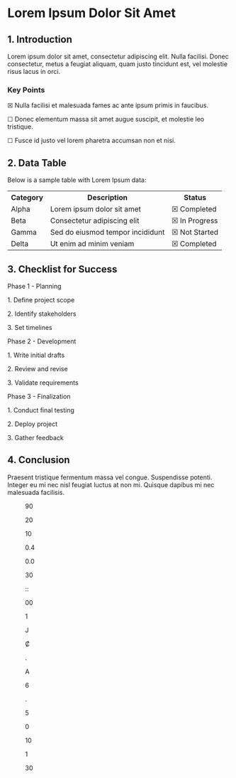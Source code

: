 # Lorem Ipsum Dolor Sit Amet


## 1. Introduction

Lorem ipsum dolor sit amet, consectetur adipiscing elit. Nulla facilisi. Donec consectetur,
metus a feugiat aliquam, quam justo tincidunt est, vel molestie risus lacus in orci.


### Key Points

☒
Nulla facilisi et malesuada fames ac ante ipsum primis in faucibus.

☐
Donec elementum massa sit amet augue suscipit, et molestie leo tristique.

☐
Fusce id justo vel lorem pharetra accumsan non et nisi.


## 2. Data Table

Below is a sample table with Lorem Ipsum data:


<table>
<tr>
<th>Category</th>
<th>Description</th>
<th>Status</th>
</tr>
<tr>
<td>Alpha</td>
<td>Lorem ipsum dolor sit amet</td>
<td>☒ Completed</td>
</tr>
<tr>
<td>Beta</td>
<td>Consectetur adipiscing elit</td>
<td>☒ In Progress</td>
</tr>
<tr>
<td>Gamma</td>
<td>Sed do eiusmod tempor incididunt</td>
<td>☒ Not Started</td>
</tr>
<tr>
<td>Delta</td>
<td>Ut enim ad minim veniam</td>
<td>☒ Completed</td>
</tr>
</table>


<!-- PageBreak -->


## 3. Checklist for Success

Phase 1 - Planning

1\.
Define project scope

2\.
Identify stakeholders

3\.
Set timelines

Phase 2 - Development

1\.
Write initial drafts

2\.
Review and revise

3\.
Validate requirements

Phase 3 - Finalization

1\.
Conduct final testing

2\.
Deploy project

3\.
Gather feedback


## 4. Conclusion

Praesent tristique fermentum massa vel congue. Suspendisse potenti. Integer eu mi nec nisl
feugiat luctus at non mi. Quisque dapibus mi nec malesuada facilisis.

<!-- PageBreak -->


<figure>

90

20

10

0.4

0.0

30

::

00

1

J

₡

.

A

6

.

5

0

10

1

30

</figure>